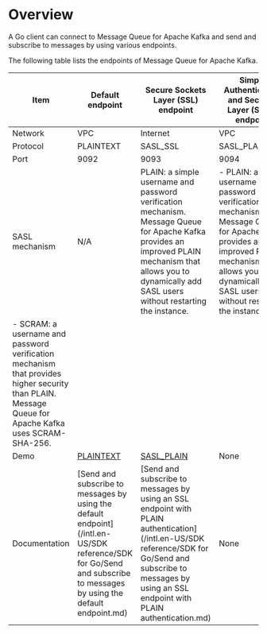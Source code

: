 # Overview

A Go client can connect to Message Queue for Apache Kafka and send and subscribe to messages by using various endpoints.

The following table lists the endpoints of Message Queue for Apache Kafka.

|Item|Default endpoint|Secure Sockets Layer \(SSL\) endpoint|Simple Authentication and Security Layer \(SASL\) endpoint|
|----|----------------|-------------------------------------|----------------------------------------------------------|
|Network|VPC|Internet|VPC|
|Protocol|PLAINTEXT|SASL\_SSL|SASL\_PLAINTEXT|
|Port|9092|9093|9094|
|SASL mechanism|N/A|PLAIN: a simple username and password verification mechanism. Message Queue for Apache Kafka provides an improved PLAIN mechanism that allows you to dynamically add SASL users without restarting the instance.|-   PLAIN: a simple username and password verification mechanism. Message Queue for Apache Kafka provides an improved PLAIN mechanism that allows you to dynamically add SASL users without restarting the instance.
-   SCRAM: a username and password verification mechanism that provides higher security than PLAIN. Message Queue for Apache Kafka uses SCRAM-SHA-256. |
|Demo|[PLAINTEXT](https://code.aliyun.com/alikafka/aliware-kafka-demos/tree/master/kafka-go-demo/vpc)|[SASL\_PLAIN](https://code.aliyun.com/alikafka/aliware-kafka-demos/tree/master/kafka-go-demo/vpc-ssl)|None|
|Documentation|[Send and subscribe to messages by using the default endpoint](/intl.en-US/SDK reference/SDK for Go/Send and subscribe to messages by using the default endpoint.md)|[Send and subscribe to messages by using an SSL endpoint with PLAIN authentication](/intl.en-US/SDK reference/SDK for Go/Send and subscribe to messages by using an SSL endpoint with PLAIN authentication.md)|None|

